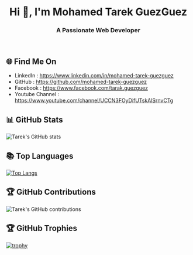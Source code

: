 <h1 align="center">Hi 👋, I'm Mohamed Tarek GuezGuez</h1>
<h3 align="center">A Passionate Web Developer</h3>

<br />

## 🌐 Find Me On
- LinkedIn : https://www.linkedin.com/in/mohamed-tarek-guezguez
- GitHub : https://github.com/mohamed-tarek-guezguez
- Facebook : https://www.facebook.com/tarak.guezguez
- Youtube Channel : https://www.youtube.com/channel/UCCN3FOyDifUTskAlSrnvCTg

## 📊 GitHub Stats

![Tarek's GitHub stats](https://github-readme-stats.vercel.app/api?username=mohamed-tarek-guezguez&show_icons=true&theme=radical)

 ## 📚 Top Languages

[![Top Langs](https://github-readme-stats.vercel.app/api/top-langs/?username=mohamed-tarek-guezguez&layout=compact&theme=radical)](https://github.com/mohamed-tarek-guezguez/github-readme-stats)

## 🏆 GitHub Contributions

![Tarek's GitHub contributions](https://github-readme-streak-stats.herokuapp.com/?user=mohamed-tarek-guezguez&theme=radical)

## 🏆 GitHub Trophies

[![trophy](https://github-profile-trophy.vercel.app/?username=mohamed-tarek-guezguez&theme=radical)](https://github.com/mohamed-tarek-guezguez/github-profile-trophy)

